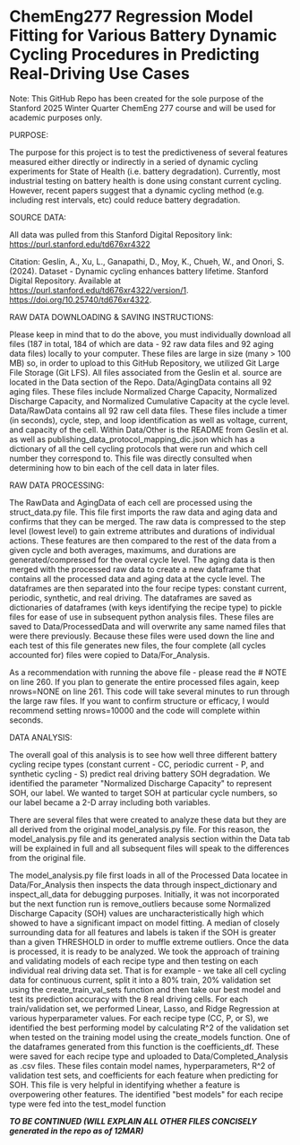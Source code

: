 # ChemEng277 Regression Model Fitting for Various Battery Dynamic Cycling Procedures in Predicting Real-Driving Use Cases

Note: This GitHub Repo has been created for the sole purpose of the Stanford 2025 Winter Quarter ChemEng 277 course and will be used for academic purposes only.

PURPOSE:

The purpose for this project is to test the predictiveness of several features measured either directly or indirectly in a seried of dynamic cycling experiments for State of Health (i.e. battery degradation). Currently, most industrial testing on battery health is done using constant current cycling. However, recent papers suggest that a dynamic cycling method (e.g. including rest intervals, etc) could reduce battery degradation. 

SOURCE DATA:

All data was pulled from this Stanford Digital Repository link:
https://purl.stanford.edu/td676xr4322

Citation: Geslin, A., Xu, L., Ganapathi, D., Moy, K., Chueh, W., and Onori, S. (2024). Dataset - Dynamic cycling enhances battery lifetime. Stanford Digital Repository. Available at https://purl.stanford.edu/td676xr4322/version/1. https://doi.org/10.25740/td676xr4322.

RAW DATA DOWNLOADING & SAVING INSTRUCTIONS:

Please keep in mind that to do the above, you must individually download all files (187 in total, 184 of which are data - 92 raw data files and 92 aging data files) locally to your computer. These files are large in size (many > 100 MB) so, in order to upload to this GitHub Repository, we utilized Git Large File Storage (Git LFS). All files associated from the Geslin et al. source are located in the Data section of the Repo. Data/AgingData contains all 92 aging files. These files include Normalized Charge Capacity, Normalized Discharge Capacity, and Normalized Cumulative Capacity at the cycle level. Data/RawData contains all 92 raw cell data files. These files include a timer (in seconds), cycle, step, and loop identification as well as voltage, current, and capacity of the cell. Within Data/Other is the README from Geslin et al. as well as publishing_data_protocol_mapping_dic.json which has a dictionary of all the cell cycling protocols that were run and which cell number they correspond to. This file was directly consulted when determining how to bin each of the cell data in later files.

RAW DATA PROCESSING:

The RawData and AgingData of each cell are processed using the struct_data.py file. This file first imports the raw data and aging data and confirms that they can be merged. The raw data is compressed to the step level (lowest level) to gain extreme attributes and durations of individual actions. These features are then compared to the rest of the data from a given cycle and both averages, maximums, and durations are generated/compressed for the overal cycle level.  The aging data is then merged with the processed raw data to create a new dataframe that contains all the processed data and aging data at the cycle level. The dataframes are then separated into the four recipe types: constant current, periodic, synthetic, and real driving. The dataframes are saved as dictionaries of dataframes (with keys identifying the recipe type) to pickle files for ease of use in subsequent python analysis files. These files are saved to Data/ProcessedData and will overwrite any same named files that were there previously. Because these files were used down the line and each test of this file generates new files, the four complete (all cycles accounted for) files were copied to Data/For_Analysis. 

As a recommendation with running the above file - please read the # NOTE on line 260. If you plan to generate the entire processed files again, keep nrows=NONE on line 261. This code will take several minutes to run through the large raw files. If you want to confirm structure or efficacy, I would recommend setting nrows=10000 and the code will complete within seconds.

DATA ANALYSIS:

The overall goal of this analysis is to see how well three different battery cycling recipe types (constant current - CC, periodic current - P, and synthetic cycling - S) predict real driving battery SOH degradation. We identified the parameter "Normalized Discharge Capacity" to represent SOH, our label. We wanted to target SOH at particular cycle numbers, so our label became a 2-D array including both variables. 

There are several files that were created to analyze these data but they are all derived from the original model_analysis.py file. For this reason, the model_analysis.py file and its generated analysis section within the Data tab will be explained in full and all subsequent files will speak to the differences from the original file. 

The model_analysis.py file first loads in all of the Processed Data locatee in Data/For_Analysis then inspects the data through inspect_dictionary and inspect_all_data for debugging purposes. Initially, it was not incorporated but the next function run is remove_outliers because some Normalized Discharge Capacity (SOH) values are uncharacteristically high which showed to have a significant impact on model fitting. A median of closely surrounding data for all features and labels is taken if the SOH is greater than a given THRESHOLD in order to muffle extreme outliers. Once the data is processed, it is ready to be analyzed. We took the approach of training and validating models of each recipe type and then testing on each individual real driving data set. That is for example -  we take all cell cycling data for continuous current, split it into a 80% train, 20% validation set using the create_train_val_sets function and then take our best model and test its prediction accuracy with the 8 real driving cells. For each train/validation set, we performed Linear, Lasso, and Ridge Regression at various hyperparameter values. For each recipe type (CC, P, or S), we identified the best performing model by calculating R^2 of the validation set when tested on the training model using the create_models function. One of the dataframes generated from this function is the coefficients_df. These were saved for each recipe type and uploaded to Data/Completed_Analysis as .csv files. These files contain model names, hyperparameters, R^2 of validation test sets, and coefficients for each feature when predicting for SOH. This file is very helpful in identifying whether a feature is overpowering other features. The identified "best models" for each recipe type were fed into the test_model function


***TO BE CONTINUED (WILL EXPLAIN ALL OTHER FILES CONCISELY generated in the repo as of 12MAR)***

